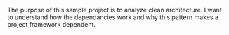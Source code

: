 The purpose of this sample project is to analyze clean architecture. I want to understand how the dependancies work and why this pattern makes a project framework dependent. 